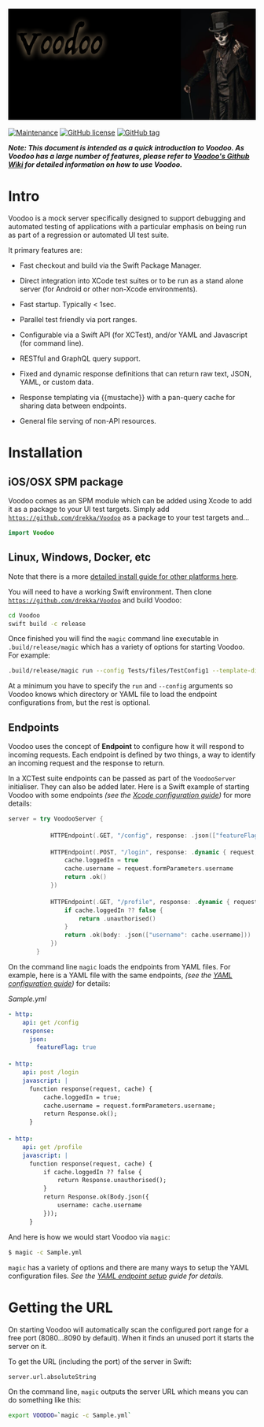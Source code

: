 
![Untitled](assets/Untitled.png)

[![Maintenance](https://img.shields.io/badge/Maintained%3F-yes-green.svg)](https://GitHub.com/drekka/Voodoo/graphs/commit-activity)
[![GitHub license](https://img.shields.io/github/license/drekka/Voodoo.svg)](https://github.com/drekka/Voodoo/blob/master/LICENSE)
[![GitHub tag](https://img.shields.io/github/tag/drekka/Voodoo.svg)](https://GitHub.com/drekka/Voodoo/tags/)

***Note: This document is intended as a quick introduction to Voodoo. As Voodoo has a large number of features, please refer to [Voodoo's Github Wiki](../../wiki) for detailed information on how to use Voodoo.***


# Intro

Voodoo is a mock server specifically designed to support debugging and automated testing of applications with a particular emphasis on being run as part of a regression or automated UI test suite.

It primary features are:

* Fast checkout and build via the Swift Package Manager. 

* Direct integration into XCode test suites or to be run as a stand alone server (for Android or other non-Xcode environments).
 
* Fast startup. Typically < 1sec.

* Parallel test friendly via port ranges.

* Configurable via a Swift API (for XCTest), and/or YAML and Javascript (for command line).

* RESTful and GraphQL query support.

* Fixed and dynamic response definitions that can return raw text, JSON, YAML, or custom data.

* Response templating via {{mustache}} with a pan-query cache for sharing data between endpoints.

* General file serving of non-API resources.

# Installation

## iOS/OSX SPM package

Voodoo comes as an SPM module which can be added using Xcode to add it as a package to your UI test targets. Simply add [`https://github.com/drekka/Voodoo`](https://github.com/drekka/Voodoo) as a package to your test targets and...

```swift
import Voodoo
```

## Linux, Windows, Docker, etc

Note that there is a more [detailed install guide for other platforms here](../../wiki/Building-Voodoo).

You will need to have a working Swift environment. Then clone [`https://github.com/drekka/Voodoo`](https://github.com/drekka/Voodoo) and build Voodoo:

```bash
cd Voodoo
swift build -c release
```

Once finished you will find the `magic` command line executable in `.build/release/magic` which has a variety of options for starting Voodoo. For example:

```bash
.build/release/magic run --config Tests/files/TestConfig1 --template-dir tests/templates --file-dir tests/files
```

At a minimum you have to specify the `run` and `--config` arguments so Voodoo knows which directory or YAML file to load the endpoint configurations from, but the rest is optional.

## Endpoints

Voodoo uses the concept of **Endpoint** to configure how it will respond to incoming requests. Each endpoint is defined by two things, a way to identify an incoming request and the response to return.  

In a XCTest suite endpoints can be passed as part of the `VoodooServer` initialiser. They can also be added later. Here is a Swift example of starting Voodoo with some endpoints *(see the [Xcode configuration guide](../../wiki/XCode-configuration-guide))* for more details:

```swift
server = try VoodooServer {

            HTTPEndpoint(.GET, "/config", response: .json(["featureFlag": true])

            HTTPEndpoint(.POST, "/login", response: .dynamic { request, cache in
                cache.loggedIn = true
                cache.username = request.formParameters.username
                return .ok()
            })

            HTTPEndpoint(.GET, "/profile", response: .dynamic { request, cache in
                if cache.loggedIn ?? false {
                    return .unauthorised()
                }
                return .ok(body: .json(["username": cache.username]))
            })
        }

```

On the command line `magic` loads the endpoints from YAML files. For example, here is a YAML file with the same endpoints, *(see the [YAML configuration guide](../../wiki/YAML-configuration-guide))* for details:

*Sample.yml*
```yaml
- http:
    api: get /config
    response:
      json:
        featureFlag: true
      
- http:
    api: post /login
    javascript: |
      function response(request, cache) {
          cache.loggedIn = true;
          cache.username = request.formParameters.username;
          return Response.ok();
      }
      
- http:
    api: get /profile
    javascript: |
      function response(request, cache) {
          if cache.loggedIn ?? false {
              return Response.unauthorised();
          }
          return Response.ok(Body.json({
              username: cache.username 
          }));
      }          
``` 

And here is how we would start Voodoo via `magic`:

```bash
$ magic -c Sample.yml
```

`magic` has a variety of options and there are many ways to setup the YAML configuration files. *See the [YAML endpoint setup](../../wiki/YAML-endpoint-setup) guide for details.*  

# Getting the URL

On starting Voodoo will automatically scan the configured port range for a free port (8080...8090 by default). When it finds an unused port it starts the server on it. 

To get the URL (including the port) of the server in Swift:

```
server.url.absoluteString
```

On the command line, `magic` outputs the server URL which means you can do something like this:

```bash
export VOODOO=`magic -c Sample.yml`
